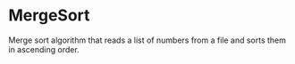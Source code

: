 # MergeSort
Merge sort algorithm that reads a list of numbers from a file and sorts them in ascending order.

